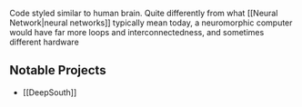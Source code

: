 Code styled similar to human brain.
Quite differently from what [[Neural Network|neural networks]] typically mean today, a neuromorphic computer would have far more loops and interconnectedness, and sometimes different hardware

## Notable Projects
- [[DeepSouth]]
